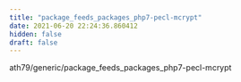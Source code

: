 ```yaml
---
title: "package_feeds_packages_php7-pecl-mcrypt"
date: 2021-06-20 22:24:36.860412
hidden: false
draft: false
---
```


ath79/generic/package_feeds_packages_php7-pecl-mcrypt

